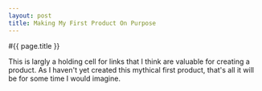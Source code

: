 ```yaml
---
layout: post
title: Making My First Product On Purpose
---
```


#{{ page.title }}

This is largly a holding cell for links that I think are valuable for creating a product. As I haven't yet created this mythical first product, that's all it will be for some time I would imagine.